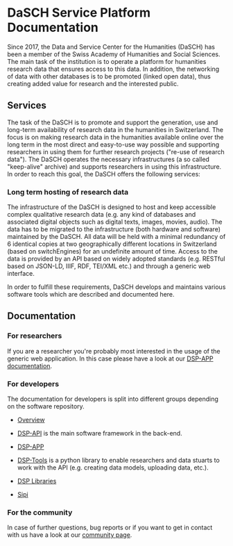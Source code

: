 # DaSCH Service Platform Documentation

Since 2017, the Data and Service Center for the Humanities (DaSCH) has been a member of the Swiss Academy of Humanities and Social Sciences. The main task of the institution is to operate a platform for humanities research data that ensures access to this data. In addition, the networking of data with other databases is to be promoted (linked open data), thus creating added value for research and the interested public.

## Services

The task of the DaSCH is to promote and support the generation, use and long-term availability of research data in the humanities in Switzerland. The focus is on making research data in the humanities available online over the long term in the most direct and easy-to-use way possible and supporting researchers in using them for further research projects ("re-use of research data"). The DaSCH operates the necessary infrastructures (a so called "keep-alive" archive) and supports researchers in using this infrastructure. In order to reach this goal, the DaSCH offers the following services:

### Long term hosting of research data

The infrastructure of the DaSCH is designed to host and keep accessible complex qualitative research data (e.g. any kind of databases and associated digital objects such as digital texts, images, movies, audio). The data has to be migrated to the infrastructure (both hardware and software) maintained by the DaSCH. All data will be held with a minimal redundancy of 6 identical copies at two geographically different locations in Switzerland (based on switchEngines) for an undefinite amount of time. Access to the data is provided by an API based on widely adopted standards (e.g. RESTful based on JSON-LD, IIIF, RDF, TEI/XML etc.) and through a generic web interface.

In order to fulfill these requirements, DaSCH develops and maintains various software tools which are described and documented here.

## Documentation

### For researchers

If you are a researcher you're probably most interested in the usage of the generic web application. In this case please have a look at our [DSP-APP documentation](DSP-APP/user-guide/).

### For developers

The documentation for developers is split into different groups depending on the software repository.

- [Overview](developers/getting-started.md)

- [DSP-API](DSP-API/05-internals/development/) is the main software framework in the back-end.

- [DSP-APP](DSP-APP/contribution/)

- [DSP-Tools](TSP-TOOLS) is a python library to enable researchers and data stuarts to work with the API (e.g. creating data models, uploading data, etc.).

- [DSP Libraries](developers/libraries/index.md)

- [Sipi](developers/sipi/index.md)

### For the community

In case of further questions, bug reports or if you want to get in contact with us have a look at our [community page](community/faq.md).
